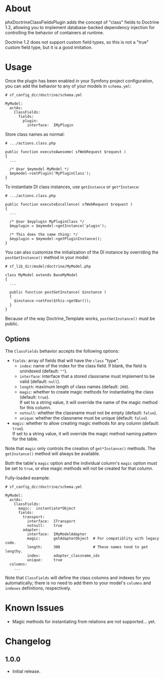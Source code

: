# About

phxDoctrineClassFieldsPlugin adds the concept of "class" fields to Doctrine 1.2,
  allowing you to implement database-backed dependency injection for controlling
  the behavior of containers at runtime.

Doctrine 1.2 does not support custom field types, so this is not a "true" custom
  field type, but it is a good imitation.

# Usage

Once the plugin has been enabled in your Symfony project configuration, you can
  add the behavior to any of your models in `schema.yml`:

    # sf_config_dir/doctrine/schema.yml

    MyModel:
      actAs:
        ClassFields:
          fields:
            plugin:
              interface:  IMyPlugin

Store class names as normal:

    # .../actions.class.php

    public function executeAwesome( sfWebRequest $request )
    {
      ...

      /* @var $mymodel MyModel */
      $mymodel->setPlugin('MyPluginClass');
    }

To instantiate DI class instances, use `getInstance` or `get*Instance`:

    # .../actions.class.php

    public function executeExcellence( sfWebRequest $request )
    {
      ...

      /* @var $myplugin MyPluginClass */
      $myplugin = $mymodel->getInstance('plugin');

      /* This does the same thing: */
      $myplugin = $mymodel->getPluginInstance();
    }

You can also customize the initialization of the DI instance by overriding the
  `postGetInstance()` method in your model:

    # sf_lib_dir/model/doctrine/MyModel.php

    class MyModel extends BaseMyModel
    {
      ...

      public function postGetInstance( $instance )
      {
        $instance->setFoo($this->getBar());
      }
    }

Because of the way Doctrine_Template works, `postGetInstance()` must be public.

## Options

The `ClassFields` behavior accepts the following options:

- `fields`: array of fields that will have the `class` "type".
  - `index`:  name of the index for the class field.  If blank, the field is unindexed (default: `""`).
  - `interface`:  interface that a stored classname must implement to be valid (default: `null`).
  - `length`:  maximum length of class names (default: `200`).
  - `magic`:  whether to create magic methods for instantiating the class (default: `true`).  
    If set to a string value, it will override the name of the magic method for this column.
  - `notnull`:  whether the classname must not be empty (default: `false`).
  - `unique`: whether the classname must be unique (default: `false`).
- `magic`: whether to allow creating magic methods for any column (default: `true`).  
  If set to a string value, it will override the magic method naming pattern for the table.

Note that `magic` only controls the creation of `get*Instance()` methods.  The
  `getInstance()` method will always be available.

Both the table's `magic` option and the individual column's `magic` option must
  be set to `true`, or else magic methods will not be created for that column.

Fully-loaded example:

    # sf_config_dir/doctrine/schema.yml

    MyModel:
      actAs:
        ClassFields:
          magic:  instantiate*Object
          fields:
            transport:
              interface:  ITransport
              notnull:    true
            adapter:
              interface:  IMyModelAdapter
              magic:      getAdapterObject  # For compatiblity with legacy code.
              length:     300               # These names tend to get lengthy.
              index:      adapter_classname_idx
              unique:     true
      columns:
        ...

Note that `ClassFields` will define the class columns and indexes for you
  automatically; there is no need to add them to your model's `columns` and
  `indexes` definitions, respectively.

# Known Issues

- Magic methods for instantiating from relations are not supported... yet.

# Changelog

## 1.0.0

- Initial release.